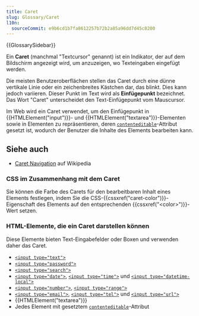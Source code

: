 ```yaml
---
title: Caret
slug: Glossary/Caret
l10n:
  sourceCommit: e9b6cd1b7fa8612257b72b2a85a96dd7d45c0200
---
```


{{GlossarySidebar}}

Ein **Caret** (manchmal "Textcursor" genannt) ist ein Indikator, der auf dem Bildschirm angezeigt wird, um anzuzeigen, wo Texteingaben eingefügt werden.

Die meisten Benutzeroberflächen stellen das Caret durch eine dünne vertikale Linie oder ein zeichenbreites Kästchen dar, das blinkt. Dies kann jedoch variieren. Dieser Punkt im Text wird als **Einfügepunkt** bezeichnet. Das Wort "Caret" unterscheidet den Text-Einfügepunkt vom Mauscursor.

Im Web wird ein Caret verwendet, um den Einfügepunkt in {{HTMLElement("input")}}- und {{HTMLElement("textarea")}}-Elementen sowie in Elementen zu repräsentieren, deren [`contenteditable`](/de/docs/Web/HTML/Reference/Global_attributes/contenteditable)-Attribut gesetzt ist, wodurch der Benutzer die Inhalte des Elements bearbeiten kann.

## Siehe auch

- [Caret Navigation](https://en.wikipedia.org/wiki/Caret_navigation) auf Wikipedia

### CSS im Zusammenhang mit dem Caret

Sie können die Farbe des Carets für den bearbeitbaren Inhalt eines Elements festlegen, indem Sie die CSS-{{cssxref("caret-color")}}-Eigenschaft des Elements auf den entsprechenden {{cssxref("&lt;color&gt;")}}-Wert setzen.

### HTML-Elemente, die ein Caret darstellen können

Diese Elemente bieten Text-Eingabefelder oder Boxen und verwenden daher das Caret.

- [`<input type="text">`](/de/docs/Web/HTML/Reference/Elements/input/text)
- [`<input type="password">`](/de/docs/Web/HTML/Reference/Elements/input/password)
- [`<input type="search">`](/de/docs/Web/HTML/Reference/Elements/input/search)
- [`<input type="date">`](/de/docs/Web/HTML/Reference/Elements/input/date), [`<input type="time">`](/de/docs/Web/HTML/Reference/Elements/input/time) und [`<input type="datetime-local">`](/de/docs/Web/HTML/Reference/Elements/input/datetime-local)
- [`<input type="number">`](/de/docs/Web/HTML/Reference/Elements/input/number), [`<input type="range">`](/de/docs/Web/HTML/Reference/Elements/input/range)
- [`<input type="email">`](/de/docs/Web/HTML/Reference/Elements/input/email), [`<input type="tel">`](/de/docs/Web/HTML/Reference/Elements/input/tel) und [`<input type="url">`](/de/docs/Web/HTML/Reference/Elements/input/url)
- {{HTMLElement("textarea")}}
- Jedes Element mit gesetztem [`contenteditable`](/de/docs/Web/HTML/Reference/Global_attributes/contenteditable)-Attribut
